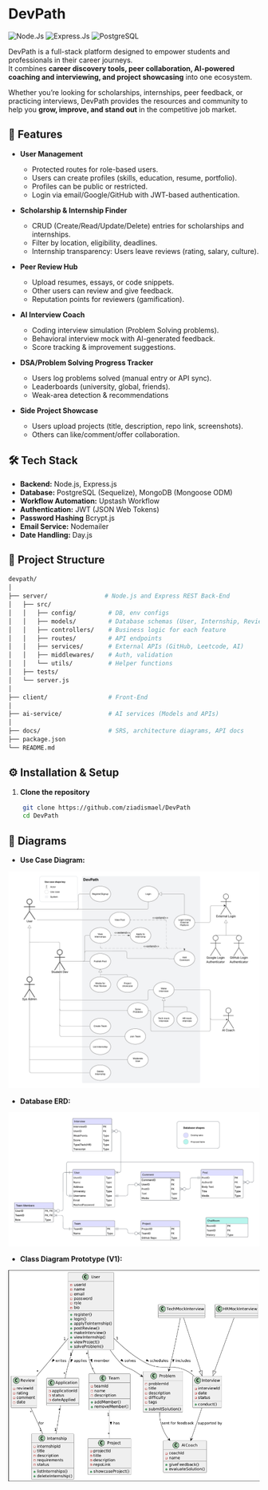# DevPath
![Node.Js](https://img.shields.io/badge/Node.js-v22.17-green)
![Express.Js](https://img.shields.io/badge/Express-v4.16-green)
![PostgreSQL](https://img.shields.io/badge/PostgreSQL-v8.16-blue)

DevPath is a full-stack platform designed to empower students and professionals in their career journeys.  
It combines **career discovery tools, peer collaboration, AI-powered coaching and interviewing, and project showcasing** into one ecosystem.  

Whether you’re looking for scholarships, internships, peer feedback, or practicing interviews, DevPath provides the resources and community to help you **grow, improve, and stand out** in the competitive job market.  



## 📌 Features

- **User Management**
  - Protected routes for role-based users.
  -	Users can create profiles (skills, education, resume, portfolio).
  -	Profiles can be public or restricted.
  -	Login via email/Google/GitHub with JWT-based authentication.

- **Scholarship & Internship Finder**
  -	CRUD (Create/Read/Update/Delete) entries for scholarships and internships.
  -	Filter by location, eligibility, deadlines.
  -	Internship transparency: Users leave reviews (rating, salary, culture).

- **Peer Review Hub**
  - Upload resumes, essays, or code snippets.
  -	Other users can review and give feedback.
  -	Reputation points for reviewers (gamification).

- **AI Interview Coach**
  -	Coding interview simulation (Problem Solving problems).
  -	Behavioral interview mock with AI-generated feedback.
  -	Score tracking & improvement suggestions.

- **DSA/Problem Solving Progress Tracker**
  -	Users log problems solved (manual entry or API sync).
  -	Leaderboards (university, global, friends).
  -	Weak-area detection & recommendations

- **Side Project Showcase**
  -	Users upload projects (title, description, repo link, screenshots).
  -	Others can like/comment/offer collaboration.



## 🛠️ Tech Stack

- **Backend:** Node.js, Express.js
- **Database:** PostgreSQL (Sequelize), MongoDB (Mongoose ODM)
- **Workflow Automation:** Upstash Workflow
- **Authentication:** JWT (JSON Web Tokens)
- **Password Hashing** Bcrypt.js
- **Email Service:** Nodemailer
- **Date Handling:** Day.js


## 📂 Project Structure

```bash
devpath/
│
├── server/                # Node.js and Express REST Back-End
│   ├── src/
│   │   ├── config/         # DB, env configs
│   │   ├── models/         # Database schemas (User, Internship, Review, etc.)
│   │   ├── controllers/    # Business logic for each feature
│   │   ├── routes/         # API endpoints
│   │   ├── services/       # External APIs (GitHub, Leetcode, AI)
│   │   ├── middlewares/    # Auth, validation
│   │   └── utils/          # Helper functions
│   ├── tests/
│   └── server.js
│
├── client/                 # Front-End               
│
├── ai-service/             # AI services (Models and APIs)
│
├── docs/                   # SRS, architecture diagrams, API docs
├── package.json 
└── README.md

```

## ⚙️ Installation & Setup

1. **Clone the repository**
```bash
    git clone https://github.com/ziadismael/DevPath
    cd DevPath
```

## 📝 Diagrams
- **Use Case Diagram:**

![Use Case Diagram](docs/DevPath%20Use%20Case%20Diagram.png)

- **Database ERD:**

![Database ERD](docs/DevPath%20Database%20ERD.png)

- **Class Diagram Prototype (V1):**

![Class Diagram](docs/DevPath%20Class%20Diagram%20Prototype%20v1.png)